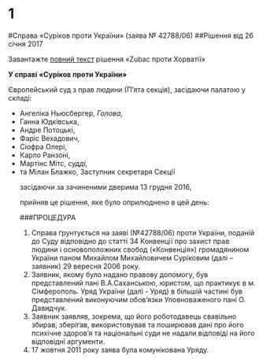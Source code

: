 1
===

#Справа «Суріков проти України» (заява № 42788/06)
##Рішення від 26 січня 2017

<div class="eoz-wrap">
	<div class="eoz-text">
		<p style="margin-bottom: 0;">Завантажте <a href="./Velyka_Palata.pdf" target="_blank">повний текст</a> рішення «Zubac проти Хорватії»</p>
	</div>
</div>

<p><strong>У справі &laquo;Суріков проти України&raquo;</strong></p>
<p>Європейський суд з прав людини (П&rsquo;ята секція), засідаючи палатою у складі:</p>
<ul>
	<li>Ангеліка Ньюсбергер,<em> Голова,</em></li>
	<li>Ганна Юдківська,</li>
	<li>Андре Потоцькі,</li>
	<li>Фаріс Вехадович,</li>
	<li>Сіофра Олері,</li>
	<li>Карло Ранзоні,</li>
	<li>Мартінс Мітс,<em> судді,</em></li>
	<li>та Мілан Блажко, Заступник секретаря Секції</li>
<p>засідаючи за зачиненими дверима 13 грудня 2016,</p>
<p>прийняв це рішення, яке було оприлюднено в цей день:</p>

###ПРОЦЕДУРА
<ol>
<li>Справа ґрунтується на заяві (№42788/06) проти України, поданій до Суду відповідно до статті 34 Конвенції про захист прав людини і основоположних свобод (&laquo;Конвенція&raquo;) громадянином України паном Михайлом Михайловичем Суріковим (далі &ndash; заявник) 29 вересня 2006 року.</li>
<li>Заявник, якому було надано правову допомогу, був представлений пані В.А.Саханською, юристом, що практикує в м. Сімферополь. Уряд України (далі - Уряд) в більшій частині був представлений&nbsp;виконуючим обов&rsquo;язки Уповноваженого пані О. Давидчук.</li>
<li>Заявник заявляв, зокрема, що його роботодавець свавільно збирав, зберігав, використовував та поширював дані про його психічне здоров&rsquo;я та національні суди не надали відповіді на його відповідні аргументи.</li>
<li>17&nbsp;жовтня 2011 року заява була комунікована Уряду.</li>
</ol>